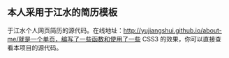 ## 本人采用于江水的简历模板

于江水个人网页简历的源代码。在线地址：http://yujiangshui.github.io/about-me/就是一个单页，编写了一些函数和使用了一些 CSS3 的效果，你可以直接查看本项目的源代码。
